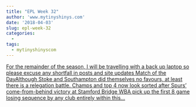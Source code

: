 ```yaml
---
title: "EPL Week 32"
author: 'www.mytinyshinys.com'
date: '2018-04-03'
slug: epl-week-32
categories:
  - 
tags:
  - mytinyshinyscom
---
```


[For the remainder of the season, I will be travelling with a back up laptop so please excuse any shortfall in posts and site updates Match of the DayAlthough Stoke and Southampton did themselves no favours, at least there is a relegation battle. Champs and top 4 now look sorted after Spurs’ come-from-behind victory at Stamford Bridge WBA pick up the first 8 game losing sequence by any club entirely within this...<click to read more>](https://www.mytinyshinys.com/2018/04/03/epl-week-32/)

